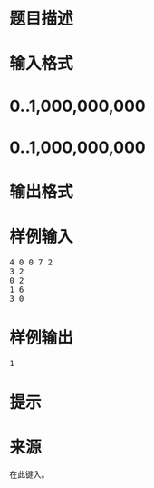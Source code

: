 

# 题目描述



# 输入格式



# 0..1,000,000,000



# 0..1,000,000,000



# 输出格式



# 样例输入


<pre>4 0 0 7 2
3 2
0 2
1 6
3 0</pre>

# 样例输出


<pre>1</pre>

# 提示



# 来源


<p>
在此键入。
</p>
